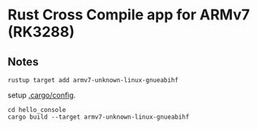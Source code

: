 Rust Cross Compile app for ARMv7 (RK3288)
====

Notes
----

```
rustup target add armv7-unknown-linux-gnueabihf
```

setup [.cargo/config](../Readme.md).

```
cd hello_console
cargo build --target armv7-unknown-linux-gnueabihf
```
